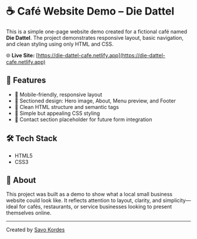 # ☕ Café Website Demo – Die Dattel

This is a simple one-page website demo created for a fictional café named **Die Dattel**. The project demonstrates responsive layout, basic navigation, and clean styling using only HTML and CSS.

🌐 **Live Site:** [https://die-dattel-cafe.netlify.app](https://die-dattel-cafe.netlify.app)

## 📌 Features

- 📱 Mobile-friendly, responsive layout
- 📸 Sectioned design: Hero image, About, Menu preview, and Footer
- 🎯 Clean HTML structure and semantic tags
- 🎨 Simple but appealing CSS styling
- 🧾 Contact section placeholder for future form integration

## 🛠️ Tech Stack

- HTML5
- CSS3

## 📝 About

This project was built as a demo to show what a local small business website could look like. It reflects attention to layout, clarity, and simplicity—ideal for cafés, restaurants, or service businesses looking to present themselves online.

---

Created by [Savo Kordes](https://github.com/SavoKordes)
